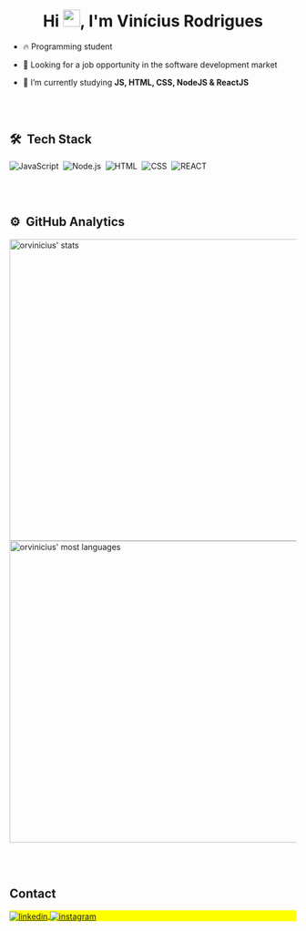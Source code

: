 
<h1 align="center">Hi <img src="https://raw.githubusercontent.com/kaueMarques/kaueMarques/master/hi.gif" height="30px">, I'm Vinícius Rodrigues</h1>


- 🔥 Programming student

- 👀 Looking for a job opportunity in the software development market

- 🔭 I’m currently studying **JS, HTML, CSS, NodeJS & ReactJS**





<br><br>

## 🛠 &nbsp;Tech Stack

![JavaScript](https://img.shields.io/badge/-JavaScript-05122A?style=flat&logo=javascript)&nbsp;
![Node.js](https://img.shields.io/badge/-Node.js-05122A?style=flat&logo=node.js)&nbsp;
![HTML](https://img.shields.io/badge/-HTML-05122A?style=flat&logo=HTML5)&nbsp;
![CSS](https://img.shields.io/badge/-CSS-05122A?style=flat&logo=CSS3&logoColor=1572B6)&nbsp;
![REACT](https://img.shields.io/badge/-React-05122A?style=flat&logo=react)&nbsp;


<br><br>

## ⚙️ &nbsp;GitHub Analytics

<p align="left">
<img width="530em" src="https://github-readme-stats.vercel.app/api?username=orvinicius&show_icons=true&theme=vision-friendly-dark" alt="orvinicius' stats"/>
<img width="530em" src="https://github-readme-stats.vercel.app/api/top-langs/?username=orvinicius&layout=compact&theme=vision-friendly-dark" alt="orvinicius' most languages"/>
</p>


<br><br>

## Contact

<p align="left" style="background:yellow">


<a href="https://linkedin.com/in/viniciusrodrigues03" target="_blank">
  <img align="center" src="https://img.shields.io/badge/-viniciusrodrigues03-05122A?style=flat&logo=linkedin" alt="linkedin"/>
</a>
<a href="https://instagram.com/_vinior" target="_blank">
 <img align="center" src="https://img.shields.io/badge/-_vinior-05122A?style=flat&logo=instagram" alt="instagram"/>
</a>
</p>
